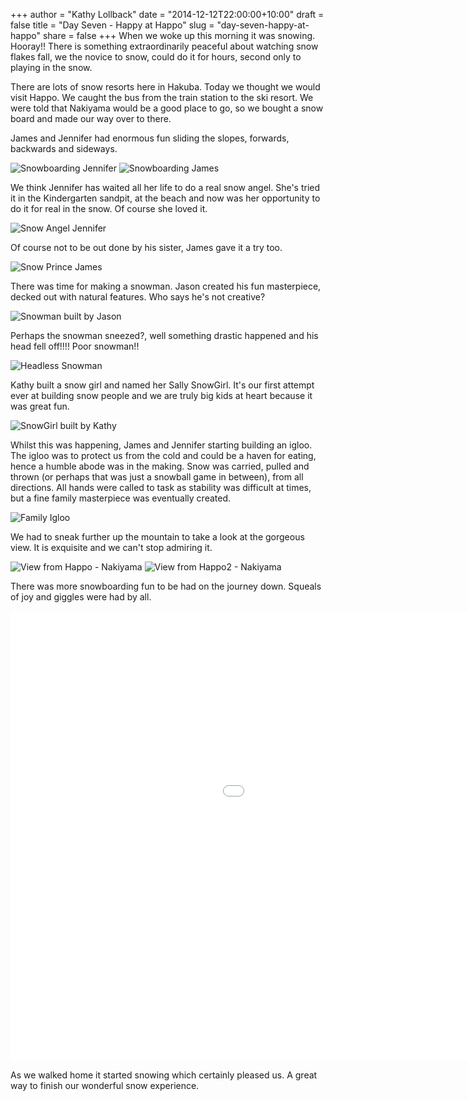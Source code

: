 +++
author = "Kathy Lollback"
date = "2014-12-12T22:00:00+10:00"
draft = false
title = "Day Seven - Happy at Happo"
slug = "day-seven-happy-at-happo"
share = false
+++
When we woke up this morning it was snowing. Hooray!!  There is something extraordinarily peaceful about watching snow flakes fall, we the novice to snow, could do it for hours, second only to playing in the snow.

There are lots of snow resorts here in Hakuba. Today we thought we would visit Happo.  We caught the bus from the train station to the ski resort. We were told that Nakiyama would be a good place to go, so we bought a snow board and made our way over to there.

James and Jennifer had enormous fun sliding the slopes, forwards, backwards and sideways. 

![Snowboarding Jennifer](/images/2014/12/2014-12-12-DSC00142.jpg)
![Snowboarding James](/images/2014/12/2014-12-12-IMG_7584.jpg)

We think Jennifer has waited all her life to do a real snow angel. She's tried it in the Kindergarten sandpit, at the beach and now was her opportunity to do it for real in the snow.  Of course she loved it.

![Snow Angel Jennifer](/images/2014/12/2014-12-12-IMG_7585.JPG)

Of course not to be out done by his sister, James gave it a try too.

![Snow Prince James](/images/2014/12/2014-12-12-IMG_7612.JPG)

There was time for making a snowman. Jason created his fun masterpiece, decked out with natural features. Who says he's not creative?

![Snowman built by Jason](/images/2014/12/2014-12-12-IMG_7596.JPG)

Perhaps the snowman sneezed?, well something drastic happened and his head fell off!!!! Poor snowman!!

![Headless Snowman](/images/2014/12/2014-12-12-IMG_7601.JPG)

Kathy built a snow girl and named her Sally SnowGirl. It's our first attempt ever at building snow people and we are truly big kids at heart because it was great fun.

![SnowGirl built by Kathy](/images/2014/12/2014-12-12-IMG_7606.JPG)

Whilst this was happening, James and Jennifer starting building an igloo. The igloo was to protect us from the cold and could be a haven for eating, hence a humble abode was in the making. Snow was carried, pulled and thrown (or perhaps that was just a snowball game in between), from all directions. All hands were called to task as stability was difficult at times, but a fine family masterpiece was eventually created.

![Family Igloo](/images/2014/12/2014-12-12-IMG_7610.JPG)

We had to sneak further up the mountain to take a look at the gorgeous view. It is exquisite and we can't stop admiring it.

![View from Happo - Nakiyama](/images/2014/12/2014-12-12-DSC01399.jpg)
![View from Happo2 - Nakiyama](/images/2014/12/2014-12-12-DSC01393.jpg)

There was more snowboarding fun to be had on the journey down. Squeals of joy and giggles were had by all.

<iframe width="1280" height="720" src="//www.youtube.com/embed/0SjoRFlm6dg?rel=0" frameborder="0" allowfullscreen></iframe>

As we walked home it started snowing which certainly pleased us.  A great way to finish our wonderful snow experience.